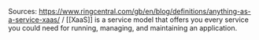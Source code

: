 Sources:
https://www.ringcentral.com/gb/en/blog/definitions/anything-as-a-service-xaas/
/
[[XaaS]] is a service model that offers you every service you could need for running, managing, and maintaining an application.
